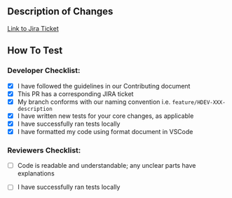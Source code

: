 <!-- You can erase any parts of this template not applicable to your Pull Request. -->

## Description of Changes

<!-- Enter a short summary of your changes here. You may also describe the solution taken to solve the problem indicated on the Jira ticket.  -->

[Link to Jira Ticket](https://halodao.atlassian.net/browse/HDEV-)

## How To Test

### Developer Checklist:

- [x] I have followed the guidelines in our Contributing document
- [x] This PR has a corresponding JIRA ticket
- [x] My branch conforms with our naming convention i.e. `feature/HDEV-XXX-description`
- [x] I have written new tests for your core changes, as applicable
- [x] I have successfully ran tests locally
- [x] I have formatted my code using format document in VSCode

### Reviewers Checklist:

- [ ] Code is readable and understandable; any unclear parts have explanations
- [ ] I have successfully ran tests locally

